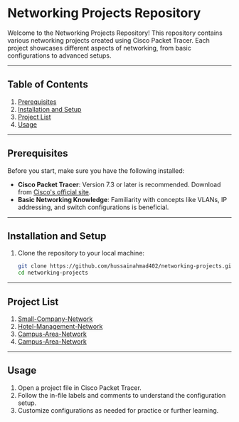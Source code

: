 # Networking Projects Repository

Welcome to the Networking Projects Repository! This repository contains various networking projects created using Cisco Packet Tracer. Each project showcases different aspects of networking, from basic configurations to advanced setups.

---

## Table of Contents
1. [Prerequisites](#prerequisites)
2. [Installation and Setup](#installation-and-setup)
3. [Project List](#project-list)
4. [Usage](#usage)

---

## Prerequisites

Before you start, make sure you have the following installed:
- **Cisco Packet Tracer**: Version 7.3 or later is recommended. Download from [Cisco's official site](https://www.netacad.com/courses/packet-tracer).
- **Basic Networking Knowledge**: Familiarity with concepts like VLANs, IP addressing, and switch configurations is beneficial.

---

## Installation and Setup

1. Clone the repository to your local machine:
   ```bash
   git clone https://github.com/hussainahmad402/networking-projects.git
   cd networking-projects
   
---

## Project List

1. [Small-Company-Network](https://github.com/hussainahmad402/Networking-Projects/tree/main/Small-Company-Network)
2. [Hotel-Management-Network](https://github.com/hussainahmad402/Networking-Projects/tree/main/Hotel-Management-Network)
2. [Campus-Area-Network](https://github.com/hussainahmad402/Networking-Projects/tree/main/Campus-Area-Network)
2. [Campus-Area-Network](https://github.com/hussainahmad402/Networking-Projects/tree/main/Distributed-Network-for-Multi-Branch-Retail-Stores)

---

## Usage

   1. Open a project file in Cisco Packet Tracer.
   2. Follow the in-file labels and comments to understand the configuration setup.
   3. Customize configurations as needed for practice or further learning.

